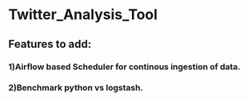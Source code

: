 # Twitter_Analysis_Tool

## Features to add:
  ### 1)Airflow based Scheduler for continous ingestion of data.
  ### 2)Benchmark python vs logstash.
  
